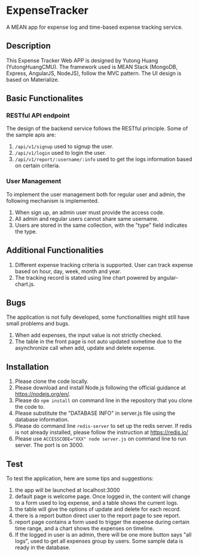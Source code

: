 # ExpenseTracker
A MEAN app for expense log and time-based expense tracking service.

## Description
This Expense Tracker Web APP is designed by Yutong Huang (YutongHuangCMU). The framework used is MEAN Stack (MongoDB, Express, AngularJS, NodeJS), follow the MVC pattern. The UI design is based on Materialize.

## Basic Functionalites
### RESTful API endpoint 
The design of the backend service follows the RESTful principle. 
Some of the sample apis are: 
1. ```/api/v1/signup``` used to signup the user.
2. ```/api/v1/login``` used to login the user.
3. ```/api/v1/report/:username/:info``` used to get the logs information based on certain criteria.

### User Management
To implement the user management both for regular user and admin, the following mechanism is implemented.
1. When sign up, an admin user must provide the access code.
2. All admin and regular users cannot share same username.
3. Users are stored in the same collection, with the "type" field indicates the type.

## Additional Functionalities
1. Different expense tracking criteria is supported. User can track expense based on hour, day, week, month and year.
2. The tracking record is stated using line chart powered by angular-chart.js.

## Bugs 
The application is not fully developed, some functionalities might still have small problems and bugs.
1. When add expenses, the input value is not strictly checked.
2. The table in the front page is not auto updated sometime due to the asynchronize call when add, update and delete expense.

## Installation
1. Please clone the code locally.
2. Please download and install Node.js following the official guidance at https://nodejs.org/en/.
3. Please do ```npm install``` on command line in the repository that you clone the code to.
4. Please substitute the "DATABASE INFO" in server.js file using the database information.
5. Please do command line ```redis-server``` to set up the redis server. If redis is not already installed, please follow the instruction at https://redis.io/
5. Please use ```ACCESSCODE="XXX" node server.js``` on command line to run server. The port is on 3000.

## Test
To test the application, here are some tips and suggestions:
1. the app will be launched at localhost:3000
2. default page is welcome page. Once logged in, the content will change to a form used to log expense, and a table shows the current logs.
3. the table will give the options of update and delete for each record.
4. there is a report button direct user to the report page to see report.
5. report page contains a form used to trigger the expense during certain time range, and a chart shows the expenses on timeline.
6. If the logged in user is an admin, there will be one more button says "all logs", used to get all expenses group by users.
Some sample data is ready in the database.
